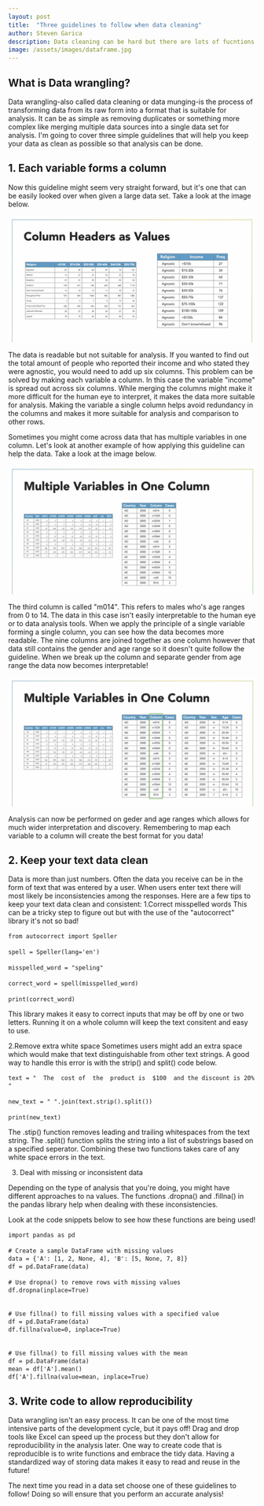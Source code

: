 ```yaml
---
layout: post
title:  "Three guidelines to follow when data cleaning"
author: Steven Garica
description: Data cleaning can be hard but there are lots of fucntions and libraries out there that help make sure that your data is in good shape for when you perform analysis on it!
image: /assets/images/dataframe.jpg
---
```


## What is Data wrangling?
Data wrangling-also called data cleaning or data munging-is the process of transforming data from its raw form into a 
format that is suitable for analysis. It can be as simple as removing duplicates or something more complex like merging
multiple data sources into a single data set for analysis. I'm going to cover three simple guidelines that will help you keep your data as clean as possible so that analysis can be done. 


## 1. Each variable forms a column
Now this guideline might seem very straight forward, but it's one that can be easily looked over when given a large data set. Take a look at the image below.

![Figure](https://raw.githubusercontent.com/stevengarcia2132/my386blog/main/assets/images/sixcolumsn.png)

The data is readable but not suitable for analysis. If you wanted to find out the total amount of people who reported their income and who stated they were agnostic, you would need to add up six columns. This problem can be solved by making each variable a column. In this case the variable "income" is spread out across six columns. While merging the columns might make it more difficult for the human eye to interpret, it makes the data more suitable for analysis. Making the variable a single column helps avoid redundancy in the columns and makes it more suitable for analysis and comparison to other rows.

Sometimes you might come across data that has multiple variables in one column. Let's look at another example of how applying this guideline can help the data. Take a look at the image below.

![Figure](https://raw.githubusercontent.com/stevengarcia2132/my386blog/main/assets/images/p1.png)

The third column is called "m014". This refers to males who's age ranges from 0 to 14. The data in this case isn't easily interpretable to the human eye or to data analysis tools. When we apply the principle of a single variable forming a single column, you can see how the data becomes more readable. The nine columns are joined together as one column however that data still contains the gender and age range so it doesn't quite follow the guideline. When we break up the column and separate gender from age range the data now becomes interpretable!

![Figure](https://raw.githubusercontent.com/stevengarcia2132/my386blog/main/assets/images/p2.png)

Analysis can now be performed on geder and age ranges which allows for much wider interpretation and discovery. Remembering to map each variable to a column will create the best format for you data! 



## 2. Keep your text data clean
Data is more than just numbers. Often the data you receive can be in the form of text that was entered by a user. When users enter text there will most likely be inconsistencies  among the responses. Here are a few tips to keep your text data clean and consistent:
1.Correct misspelled words
This can be a tricky step to figure out but with the use of the "autocorrect" library it's not so bad!

```
from autocorrect import Speller

spell = Speller(lang='en')

misspelled_word = "speling"

correct_word = spell(misspelled_word)

print(correct_word)

```
This library makes it easy to correct inputs that may be off by one or two letters. Running it on a whole column will keep the text consitent and easy to use. 

2.Remove extra white space
Sometimes users might add an extra space which would make that text distinguishable from other text strings. A good way to handle this error is with the strip() and split() code below. 

```
text = "  The  cost of  the  product is  $100  and the discount is 20%  "

new_text = " ".join(text.strip().split())

print(new_text)
```

The .stip() function removes leading and trailing whitespaces from the text string. The .split() function splits the string into a list of substrings based on a specified seperator. Combining these two functions takes care of any white space errors in the text. 

3. Deal with missing or inconsistent data

Depending on the type of analysis that you're doing, you might have different approaches to na values. The functions .dropna() and .fillna() in the pandas library help when dealing with these inconsistencies. 

Look at the code snippets below to see how these functions are being used!

```
import pandas as pd

# Create a sample DataFrame with missing values
data = {'A': [1, 2, None, 4], 'B': [5, None, 7, 8]}
df = pd.DataFrame(data)

# Use dropna() to remove rows with missing values
df.dropna(inplace=True)


# Use fillna() to fill missing values with a specified value
df = pd.DataFrame(data)
df.fillna(value=0, inplace=True)


# Use fillna() to fill missing values with the mean
df = pd.DataFrame(data)
mean = df['A'].mean()
df['A'].fillna(value=mean, inplace=True)
```

## 3. Write code to allow reproducibility

Data wrangling isn't an easy process. It can be one of the most time intensive parts of the development cycle, but it pays off! Drag and drop tools like Excel can speed up the process but they don't allow for reproducibility in the analysis later. One way to create code that is reproducible  is to write functions and embrace the tidy data. Having a standardized way of storing data makes it easy to read and reuse in the future!

The next time you read in a data set choose one of these guidelines to follow! Doing so will ensure that you perform an accurate analysis!